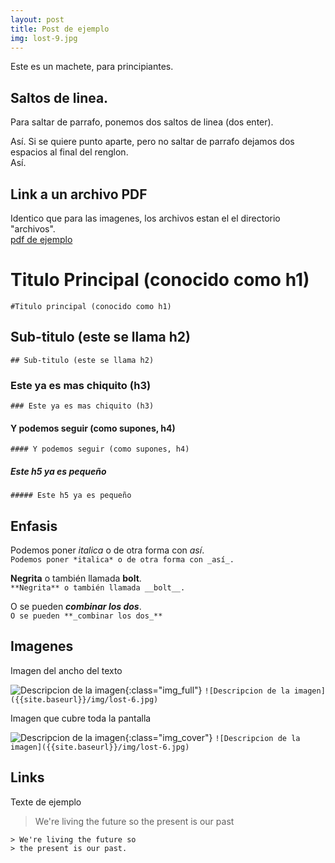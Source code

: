 ```yaml
---
layout: post
title: Post de ejemplo
img: lost-9.jpg
---
```


Este es un machete, para principiantes.

## Saltos de linea.
Para saltar de parrafo, ponemos dos saltos de linea (dos enter).


Así. Si se quiere punto aparte, pero no saltar de parrafo dejamos dos espacios al final del renglon.  
Así.

## Link a un archivo PDF
Identico que para las imagenes, los archivos estan el el directorio "archivos".  
[pdf de ejemplo]({{site.baseurl}}/archivos/simple_pdf.pdf)

# Titulo Principal (conocido como h1)
`#Titulo principal (conocido como h1)`

## Sub-titulo (este se llama h2)
`## Sub-titulo (este se llama h2)`

### Este ya es mas chiquito (h3)
`### Este ya es mas chiquito (h3)`

#### Y podemos seguir (como supones, h4)
`#### Y podemos seguir (como supones, h4)`

##### Este h5 ya es pequeño
`##### Este h5 ya es pequeño`

## Enfasis

Podemos poner *italica* o de otra forma con _así_.  
`Podemos poner *italica* o de otra forma con _así_.`

**Negrita** o también llamada __bolt__.  
`**Negrita** o también llamada __bolt__.`

O se pueden **_combinar los dos_**.  
`O se pueden **_combinar los dos_**`

## Imagenes

Imagen del ancho del texto

![Descripcion de la imagen]({{site.baseurl}}/img/lost-6.jpg){:class="img_full"}
`![Descripcion de la imagen]({{site.baseurl}}/img/lost-6.jpg)`

Imagen que cubre toda la pantalla

![Descripcion de la imagen]({{site.baseurl}}/img/lost-6.jpg){:class="img_cover"}
`![Descripcion de la imagen]({{site.baseurl}}/img/lost-6.jpg)`


## Links


Texte de ejemplo

> We're living the future so
> the present is our past

`> We're living the future so`  
`> the present is our past.`
